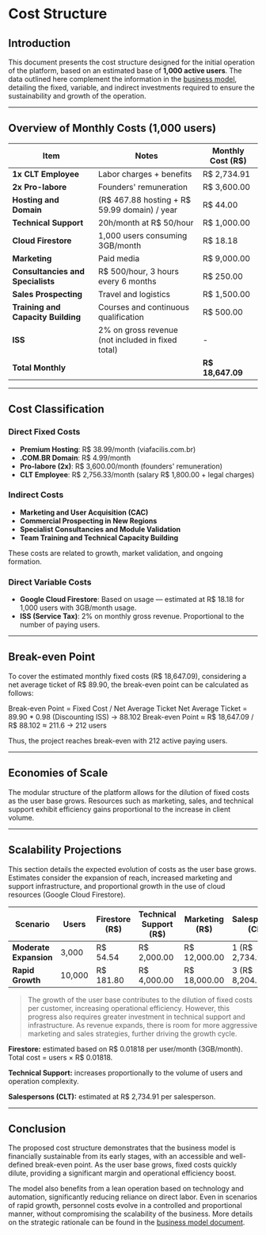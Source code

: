 # Cost Structure

## Introduction

This document presents the cost structure designed for the initial operation of the platform, based on an estimated base of **1,000 active users**. The data outlined here complement the information in the [business model](./modelo_negocio.md), detailing the fixed, variable, and indirect investments required to ensure the sustainability and growth of the operation.

---

## Overview of Monthly Costs (1,000 users)

| Item                              | Notes                                                | Monthly Cost (R$) |
|-----------------------------------|------------------------------------------------------|-------------------|
| **1x CLT Employee**               | Labor charges + benefits                            | R$ 2,734.91       |
| **2x Pro-labore**                 | Founders' remuneration                               | R$ 3,600.00       |
| **Hosting and Domain**           | (R$ 467.88 hosting + R$ 59.99 domain) / year        | R$ 44.00          |
| **Technical Support**            | 20h/month at R$ 50/hour                              | R$ 1,000.00       |
| **Cloud Firestore**              | 1,000 users consuming 3GB/month                      | R$ 18.18          |
| **Marketing**                    | Paid media                                           | R$ 9,000.00       |
| **Consultancies and Specialists**| R$ 500/hour, 3 hours every 6 months                  | R$ 250.00         |
| **Sales Prospecting**            | Travel and logistics                                 | R$ 1,500.00       |
| **Training and Capacity Building**| Courses and continuous qualification                | R$ 500.00         |
| **ISS**                          | 2% on gross revenue (not included in fixed total)    | -                 |
| **Total Monthly**                |                                                      | **R$ 18,647.09**  |

---

## Cost Classification

### Direct Fixed Costs

- **Premium Hosting**: R$ 38.99/month (viafacilis.com.br)
- **.COM.BR Domain**: R$ 4.99/month
- **Pro-labore (2x)**: R$ 3,600.00/month (founders' remuneration)
- **CLT Employee**: R$ 2,756.33/month (salary R$ 1,800.00 + legal charges)

### Indirect Costs

- **Marketing and User Acquisition (CAC)**
- **Commercial Prospecting in New Regions**
- **Specialist Consultancies and Module Validation**
- **Team Training and Technical Capacity Building**

These costs are related to growth, market validation, and ongoing formation.

### Direct Variable Costs

- **Google Cloud Firestore**: Based on usage — estimated at R$ 18.18 for 1,000 users with 3GB/month usage.
- **ISS (Service Tax)**: 2% on monthly gross revenue. Proportional to the number of paying users.

---

## Break-even Point

To cover the estimated monthly fixed costs (R$ 18,647.09), considering a net average ticket of R$ 89.90, the break-even point can be calculated as follows:

Break-even Point = Fixed Cost / Net Average Ticket 
Net Average Ticket = 89.90 * 0.98 (Discounting ISS) → 88.102 
Break-even Point ≈ R$ 18,647.09 / R$ 88.102 ≈ 211.6 → 212 users

Thus, the project reaches break-even with 212 active paying users.

---

## Economies of Scale

The modular structure of the platform allows for the dilution of fixed costs as the user base grows. Resources such as marketing, sales, and technical support exhibit efficiency gains proportional to the increase in client volume.

---

## Scalability Projections

This section details the expected evolution of costs as the user base grows. Estimates consider the expansion of reach, increased marketing and support infrastructure, and proportional growth in the use of cloud resources (Google Cloud Firestore).

| Scenario                 | Users  | Firestore (R$) | Technical Support (R$) | Marketing (R$) | Salespersons (CLT)     | Estimated Total Monthly |
|--------------------------|--------|----------------|------------------------|----------------|------------------------|--------------------------|
| **Moderate Expansion**   | 3,000  | R$ 54.54       | R$ 2,000.00            | R$ 12,000.00   | 1 (R$ 2,734.91)        | R$ 22,683.09            |
| **Rapid Growth**         | 10,000 | R$ 181.80      | R$ 4,000.00            | R$ 18,000.00   | 3 (R$ 8,204.73)        | R$ 34,280.17            |

> The growth of the user base contributes to the dilution of fixed costs per customer, increasing operational efficiency. However, this progress also requires greater investment in technical support and infrastructure. As revenue expands, there is room for more aggressive marketing and sales strategies, further driving the growth cycle.

**Firestore:** estimated based on R$ 0.01818 per user/month (3GB/month). Total cost = users × R$ 0.01818.

**Technical Support:** increases proportionally to the volume of users and operation complexity.

**Salespersons (CLT):** estimated at R$ 2,734.91 per salesperson.

---

## Conclusion

The proposed cost structure demonstrates that the business model is financially sustainable from its early stages, with an accessible and well-defined break-even point. As the user base grows, fixed costs quickly dilute, providing a significant margin and operational efficiency boost.

The model also benefits from a lean operation based on technology and automation, significantly reducing reliance on direct labor. Even in scenarios of rapid growth, personnel costs evolve in a controlled and proportional manner, without compromising the scalability of the business. More details on the strategic rationale can be found in the [business model document](./modelo_negocio.md).
